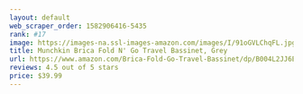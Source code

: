 ```yaml
---
layout: default 
﻿web_scraper_order: 1582906416-5435
rank: #17
image: https://images-na.ssl-images-amazon.com/images/I/91oGVLChqFL.jpg
title: Munchkin Brica Fold N' Go Travel Bassinet, Grey
url: https://www.amazon.com/Brica-Fold-Go-Travel-Bassinet/dp/B004L2JJ6E/ref=zg_mw_baby-products_17?_encoding=UTF8&psc=1&refRID=H8PZBTHGT35TKAKMD83D
reviews: 4.5 out of 5 stars
price: $39.99 
---
```

